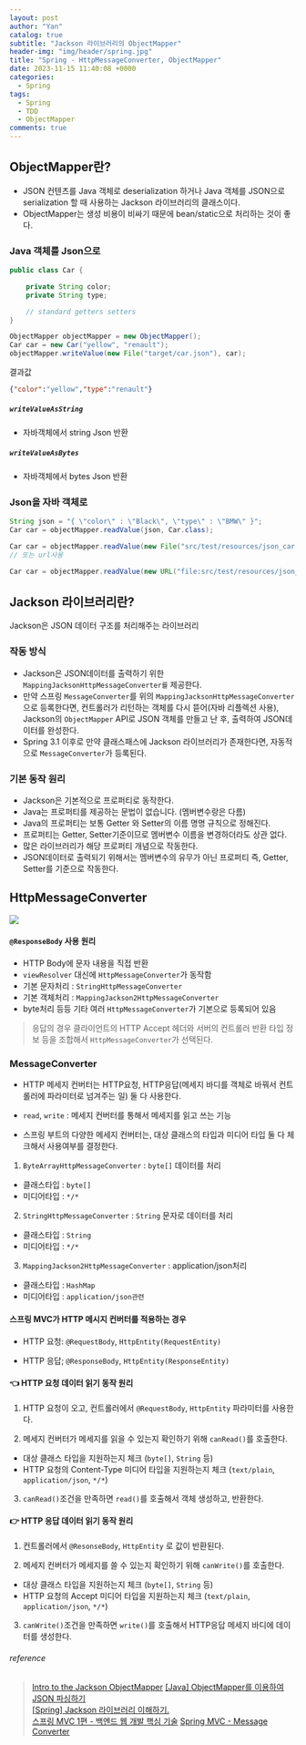 ```yaml
---
layout: post
author: "Yan"
catalog: true
subtitle: "Jackson 라이브러리의 ObjectMapper"
header-img: "img/header/spring.jpg"
title: "Spring - HttpMessageConverter, ObjectMapper"
date: 2023-11-15 11:40:08 +0000
categories:
  - Spring
tags:
  - Spring
  - TDD
  - ObjectMapper
comments: true
---
```


## ObjectMapper란?

- JSON 컨텐츠를 Java 객체로 deserialization 하거나 Java 객체를 JSON으로 serialization 할 때 사용하는 Jackson 라이브러리의 클래스이다.
- ObjectMapper는 생성 비용이 비싸기 때문에 bean/static으로 처리하는 것이 좋다.

### Java 객체를 Json으로

```java
public class Car {

    private String color;
    private String type;

    // standard getters setters
}

ObjectMapper objectMapper = new ObjectMapper();
Car car = new Car("yellow", "renault");
objectMapper.writeValue(new File("target/car.json"), car);
```

결과값

```json
{"color":"yellow","type":"renault"}
```

##### `writeValueAsString` 

- 자바객체에서 string Json 반환

##### `writeValueAsBytes` 

- 자바객체에서 bytes Json 반환


### Json을 자바 객체로

```java
String json = "{ \"color\" : \"Black\", \"type\" : \"BMW\" }";
Car car = objectMapper.readValue(json, Car.class);	

Car car = objectMapper.readValue(new File("src/test/resources/json_car.json"), Car.class);
// 또는 url사용

Car car = objectMapper.readValue(new URL("file:src/test/resources/json_car.json"), Car.class);
```


## Jackson 라이브러리란?

Jackson은 JSON 데이터 구조를 처리해주는 라이브러리

### 작동 방식

-  Jackson은 JSON데이터를 출력하기 위한  `MappingJacksonHttpMessageConverter를` 제공한다. 
- 만약 스프링 `MessageConverter`를 위의 `MappingJacksonHttpMessageConverter`으로 등록한다면, 컨트롤러가 리턴하는 객체를 다시 뜯어(자바 리플렉션 사용), Jackson의 `ObjectMapper` API로 JSON 객체를 만들고 난 후, 출력하여 JSON데이터를 완성한다.
- Spring 3.1 이후로 만약 클래스패스에 Jackson 라이브러리가 존재한다면, 자동적으로 `MessageConverter`가 등록된다.

### 기본 동작 원리

- Jackson은 기본적으로 프로퍼티로 동작한다. 
- Java는 프로퍼티를 제공하는 문법이 없습니다. (멤버변수랑은 다름)
- Java의 프로퍼티는 보통 Getter 와 Setter의 이름 명명 규칙으로 정해진다.
- 프로퍼티는 Getter, Setter기준이므로 멤버변수 이름을 변경하더라도 상관 없다. 
- 많은 라이브러리가 해당 프로퍼티 개념으로 작동한다.
- JSON데이터로 출력되기 위해서는 멤버변수의 유무가 아닌 프로퍼티 즉, Getter, Setter를 기준으로 작동한다.

## HttpMessageConverter

![](https://velog.velcdn.com/images/rlfrkdms1/post/b73733e7-0659-4640-a787-744cdec02005/image.png)

#### `@ResponseBody` 사용 원리

- HTTP Body에 문자 내용을 직접 반환
- `viewResolver` 대신에 `HttpMessageConverter`가 동작함
- 기본 문자처리 : `StringHttpMessageConverter`
- 기본 객체처리 : `MappingJackson2HttpMessageConverter`
- byte처리 등등 기타 여러 `HttpMessageConverter`가 기본으로 등록되어 있음

> 응답의 경우 클라이언트의 HTTP Accept 헤더와 서버의 컨트롤러 반환 타입 정보 등을 조합해서 `HttpMessageConverter`가 선택된다.

### MessageConverter

- HTTP 메세지 컨버터는 HTTP요청, HTTP응답(메세지 바디를 객체로 바꿔서 컨트롤러에 파라미터로 넘겨주는 일) 둘 다 사용한다.

- `read`, `write` : 메세지 컨버터를 통해서 메세지를 읽고 쓰는 기능

- 스프링 부트의 다양한 메세지 컨버터는, 대상 클래스의 타입과 미디어 타입 둘 다 체크해서 사용여부를 결정한다.

1. `ByteArrayHttpMessageConverter` : `byte[]` 데이터를 처리
  - 클래스타입 : `byte[]`
  - 미디어타입 : `*/*`

2. `StringHttpMessageConverter` : `String` 문자로 데이터를 처리
  - 클래스타입 : `String`
  - 미디어타입 : `*/*`

3. `MappingJackson2HttpMessageConverter` : application/json처리
  - 클래스타입 : `HashMap`
  - 미디어타입 : `application/json관련`


#### 스프링 MVC가 HTTP 메시지 컨버터를 적용하는 경우

- HTTP 요청: `@RequestBody`, `HttpEntity(RequestEntity)`

- HTTP 응답; `@ResponseBody`, `HttpEntity(ResponseEntity)`


#### 👈 HTTP 요청 데이터 읽기 동작 원리

1. HTTP 요청이 오고, 컨트롤러에서 `@RequestBody`, `HttpEntity` 파라미터를 사용한다.

2. 메세지 컨버터가 메세지를 읽을 수 있는지 확인하기 위해 `canRead()`를 호출한다.
  - 대상 클래스 타입을 지원하는지 체크 (`byte[]`, `String` 등)
  - HTTP 요청의 Content-Type 미디어 타입을 지원하는지 체크 (`text/plain`, `application/json`, `*/*`)

3. `canRead()`조건을 만족하면 `read()`를 호출해서 객체 생성하고, 반환한다.

#### 👉 HTTP 응답 데이터 읽기 동작 원리

1. 컨트롤러에서 `@ResonseBody`, `HttpEntity` 로 값이 반환된다.

2. 메세지 컨버터가 메세지를 쓸 수 있는지 확인하기 위해 `canWrite()`를 호출한다.
  - 대상 클래스 타입을 지원하는지 체크 (`byte[]`, `String` 등)
  - HTTP 요청의 Accept 미디어 타입을 지원하는지 체크 (`text/plain`, `application/json`, `*/*`)

3. `canWrite()`조건을 만족하면 `write()`를 호출해서 HTTP응답 메세지 바디에 데이터를 생성한다.




###### reference

> [Intro to the Jackson ObjectMapper](https://www.baeldung.com/jackson-object-mapper-tutorial)
> [[Java] ObjectMapper를 이용하여 JSON 파싱하기](https://velog.io/@zooneon/Java-ObjectMapper%EB%A5%BC-%EC%9D%B4%EC%9A%A9%ED%95%98%EC%97%AC-JSON-%ED%8C%8C%EC%8B%B1%ED%95%98%EA%B8%B0)    
> [[Spring] Jackson 라이브러리 이해하기.](https://mommoo.tistory.com/83)  
> [스프링 MVC 1편 - 백엔드 웹 개발 핵심 기술](https://inf.run/Gmptq)
> [Spring MVC - Message Converter](https://velog.io/@rlfrkdms1/Spring-MVC-Message-Converter)